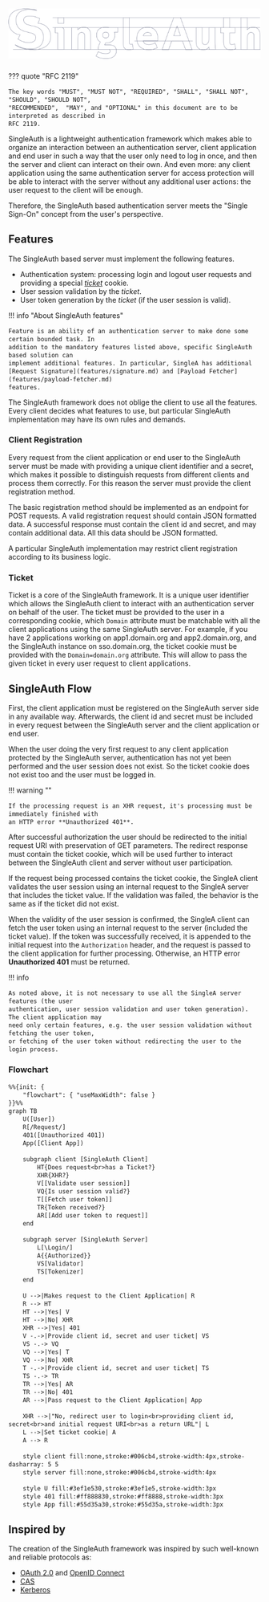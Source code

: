 <h1 align="center"><img alt="SingleAuth" src="../assets/singleauth_outline.png"></h1>

??? quote "RFC 2119"

    The key words "MUST", "MUST NOT", "REQUIRED", "SHALL", "SHALL NOT", "SHOULD", "SHOULD NOT",
    "RECOMMENDED",  "MAY", and "OPTIONAL" in this document are to be interpreted as described in
    RFC 2119.

SingleAuth is a lightweight authentication framework which makes able to organize an interaction
between an authentication server, client application and end user in such a way that the user only
need to log in once, and then the server and client can interact on their own. And even more: any
client application using the same authentication server for access protection will be able to
interact with the server without any additional user actions: the user request to the client will be
enough.

Therefore, the SingleAuth based authentication server meets the "Single Sign-On" concept from the
user's perspective.

## Features

The SingleAuth based server must implement the following features.

* Authentication system: processing login and logout user requests and providing a special
  [_ticket_](#ticket) cookie.
* User session validation by the _ticket_.
* User token generation by the _ticket_ (if the user session is valid).

!!! info "About SingleAuth features"

    Feature is an ability of an authentication server to make done some certain bounded task. In
    addition to the mandatory features listed above, specific SingleAuth based solution can
    implement additional features. In particular, SingleA has additional
    [Request Signature](features/signature.md) and [Payload Fetcher](features/payload-fetcher.md)
    features.

The SingleAuth framework does not oblige the client to use all the features. Every client decides
what features to use, but particular SingleAuth implementation may have its own rules and demands.

### Client Registration

Every request from the client application or end user to the SingleAuth server must be made with
providing a unique client identifier and a secret, which makes it possible to distinguish requests
from different clients and process them correctly. For this reason the server must provide the
client registration method.

The basic registration method should be implemented as an endpoint for POST requests. A valid
registration request should contain JSON formatted data. A successful response must contain the
client id and secret, and may contain additional data. All this data should be JSON formatted.

A particular SingleAuth implementation may restrict client registration according to its business
logic.

### Ticket

Ticket is a core of the SingleAuth framework. It is a unique user identifier which allows the
SingleAuth client to interact with an authentication server on behalf of the user. The ticket must
be provided to the user in a corresponding cookie, which `Domain` attribute must be matchable with
all the client applications using the same SingleAuth server. For example, if you have 2
applications working on app1.domain.org and app2.domain.org, and the SingleAuth instance on
sso.domain.org, the ticket cookie must be provided with the `Domain=domain.org` attribute. This will
allow to pass the given ticket in every user request to client applications.

## SingleAuth Flow

First, the client application must be registered on the SingleAuth server side in any available way.
Afterwards, the client id and secret must be included in every request between the SingleAuth server
and the client application or end user.

When the user doing the very first request to any client application protected by the SingleAuth
server, authentication has not yet been performed and the user session does not exist. So the ticket
cookie does not exist too and the user must be logged in.

!!! warning ""

    If the processing request is an XHR request, it's processing must be immediately finished with
    an HTTP error **Unauthorized 401**.

After successful authorization the user should be redirected to the initial request URI with
preservation of GET parameters. The redirect response must contain the ticket cookie, which will be
used further to interact between the SingleAuth client and server without user participation.

If the request being processed contains the ticket cookie, the SingleA client validates the user
session using an internal request to the SingleA server that includes the ticket value. If the
validation was failed, the behavior is the same as if the ticket did not exist.

When the validity of the user session is confirmed, the SingleA client can fetch the user token
using an internal request to the server (included the ticket value). If the token was successfully
received, it is appended to the initial request into the `Authorization` header, and the request is
passed to the client application for further processing. Otherwise, an HTTP error **Unauthorized
401** must be returned.

!!! info

    As noted above, it is not necessary to use all the SingleA server features (the user
    authentication, user session validation and user token generation). The client application may
    need only certain features, e.g. the user session validation without fetching the user token,
    or fetching of the user token without redirecting the user to the login process.

### Flowchart

``` mermaid
%%{init: {
    "flowchart": { "useMaxWidth": false }
}}%%
graph TB
    U([User])
    R[/Request/]
    401([Unauthorized 401])
    App([Client App])

    subgraph client [SingleAuth Client]
        HT{Does request<br>has a Ticket?}
        XHR{XHR?}
        V[[Validate user session]]
        VQ{Is user session valid?}
        T[[Fetch user token]]
        TR{Token received?}
        AR[[Add user token to request]]
    end

    subgraph server [SingleAuth Server]
        L[\Login/]
        A{{Authorized}}
        VS[Validator]
        TS[Tokenizer]
    end

    U -->|Makes request to the Client Application| R
    R --> HT
    HT -->|Yes| V
    HT -->|No| XHR
    XHR -->|Yes| 401
    V -.->|Provide client id, secret and user ticket| VS
    VS -.-> VQ
    VQ -->|Yes| T
    VQ -->|No| XHR
    T -.->|Provide client id, secret and user ticket| TS
    TS -.-> TR
    TR -->|Yes| AR
    TR -->|No| 401
    AR -->|Pass request to the Client Application| App

    XHR -->|"No, redirect user to login<br>providing client id, secret<br>and initial request URI<br>as a return URL"| L
    L -->|Set ticket cookie| A
    A --> R

    style client fill:none,stroke:#006cb4,stroke-width:4px,stroke-dasharray: 5 5
    style server fill:none,stroke:#006cb4,stroke-width:4px

    style U fill:#3ef1e530,stroke:#3ef1e5,stroke-width:3px
    style 401 fill:#ff888830,stroke:#ff8888,stroke-width:3px
    style App fill:#55d35a30,stroke:#55d35a,stroke-width:3px
```

## Inspired by

The creation of the SingleAuth framework was inspired by such well-known and reliable protocols as:

* [OAuth 2.0](https://oauth.net/2/) and [OpenID Connect](https://openid.net/connect/)
* [CAS](https://apereo.github.io/cas/6.5.x/protocol/CAS-Protocol-Specification.html)
* [Kerberos](http://web.mit.edu/kerberos/krb5-current/doc/)

